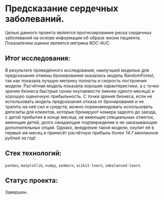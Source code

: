# Предсказание сердечных заболеваний.

Целью данного проекта является прогнозирование риска сердечных заболеваний на основе информации об образе жизни пациента.
Показателем оценки является метрика *ROC-AUC*.

## Итог исследования:

В результате проведённого исследования, наилучшей моделью для предсказания отмены бронирования оказалась модель RandomForest, так как показала лучшую метрику полноты и скорость построения модели.
Расчётная модель показала хорошие характеристики, а с точки зрения бизнеса быстрые сроки окупаемости (менее одного месяца) и хорошую оценочную прибыльность.
С точки зрения бизнеса, если не использовать модель предсказания отказа от бронирования и не тратить на неё сил и средств, можно порекомендовать использовать депозиты для клиентов, которые бронируют номера задолго до заезда, с датой прибытия в конце месяца, не имеющие специальных отметок, имеющие детей, долго ожидающие подтверждения и не заказывающие дополнительных опций.
Однако, внедрение такой модели, окупит её в первый же месяц и принесёт расчётную прибыль *более 14.7 миллионов рублей за год*!

## Стек технологий:

`pandas`, `matplotlib`, `numpy`, `seaborn`, `scikit-learn`, `imbalanced-learn`.

## Статус проекта:

Завершен.
